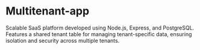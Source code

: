 # Multitenant-app
Scalable SaaS platform developed using Node.js, Express, and PostgreSQL. Features a shared tenant table for managing tenant-specific data, ensuring isolation and security across multiple tenants.
